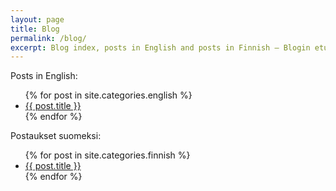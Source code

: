 ```yaml
---
layout: page
title: Blog
permalink: /blog/
excerpt: Blog index, posts in English and posts in Finnish — Blogin etusivu, postaukset englanniksi ja postaukset suomeksi.
---
```


Posts in English:

<ul>
  {% for post in site.categories.english %}
    <li>
      <a href="{{ post.url }}">{{ post.title }}</a>
    </li>
  {% endfor %}
</ul>

Postaukset suomeksi:

<ul>
  {% for post in site.categories.finnish %}
    <li>
      <a href="{{ post.url }}">{{ post.title }}</a>
    </li>
  {% endfor %}
</ul>
